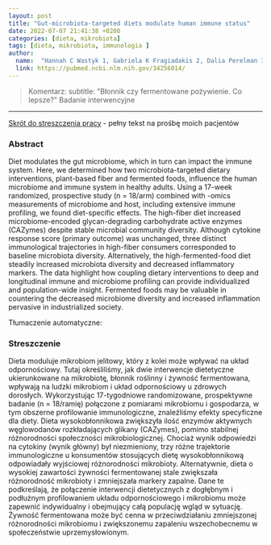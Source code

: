 ```yaml
---
layout: post
title: "Gut-microbiota-targeted diets modulate human immune status"
date: 2022-07-07 21:41:38 +0200
categories: [dieta, mikrobiota]
tags: [dieta, mikrobiota, immunologia ]
author:
  name:  "Hannah C Wastyk 1, Gabriela K Fragiadakis 2, Dalia Perelman 3, Dylan Dahan 2, Bryan D Merrill 2, Feiqiao B Yu 4, Madeline Topf 2, Carlos G Gonzalez 5, William Van Treuren 2, Shuo Han 2, Jennifer L Robinson 3, Joshua E Elias 4, Erica D Sonnenburg 6, Christopher D Gardner 7, Justin L Sonnenburg 8"  
  link: https://pubmed.ncbi.nlm.nih.gov/34256014/
---
```

> Komentarz: subtitle: "Błonnik czy fermentowane pożywienie. Co lepsze?"
> Badanie interwencyjne
<hr>


[Skrót do streszczenia pracy](https://pubmed.ncbi.nlm.nih.gov/34256014/) - pełny tekst na prośbę moich pacjentów


### Abstract
Diet modulates the gut microbiome, which in turn can impact the immune system. Here, we determined how two microbiota-targeted dietary interventions, plant-based fiber and fermented foods, influence the human microbiome and immune system in healthy adults. Using a 17-week randomized, prospective study (n = 18/arm) combined with -omics measurements of microbiome and host, including extensive immune profiling, we found diet-specific effects. The high-fiber diet increased microbiome-encoded glycan-degrading carbohydrate active enzymes (CAZymes) despite stable microbial community diversity. Although cytokine response score (primary outcome) was unchanged, three distinct immunological trajectories in high-fiber consumers corresponded to baseline microbiota diversity. Alternatively, the high-fermented-food diet steadily increased microbiota diversity and decreased inflammatory markers. The data highlight how coupling dietary interventions to deep and longitudinal immune and microbiome profiling can provide individualized and population-wide insight. Fermented foods may be valuable in countering the decreased microbiome diversity and increased inflammation pervasive in industrialized society.

Tłumaczenie automatyczne:

### Streszczenie
Dieta moduluje mikrobiom jelitowy, który z kolei może wpływać na układ odpornościowy. Tutaj określiliśmy, jak dwie interwencje dietetyczne ukierunkowane na mikrobiotę, błonnik roślinny i żywność fermentowana, wpływają na ludzki mikrobiom i układ odpornościowy u zdrowych dorosłych. Wykorzystując 17-tygodniowe randomizowane, prospektywne badanie (n = 18/ramię) połączone z pomiarami mikrobiomu i gospodarza, w tym obszerne profilowanie immunologiczne, znaleźliśmy efekty specyficzne dla diety. Dieta wysokobłonnikowa zwiększyła ilość enzymów aktywnych węglowodanów rozkładających glikany (CAZymes), pomimo stabilnej różnorodności społeczności mikrobiologicznej. Chociaż wynik odpowiedzi na cytokiny (wynik główny) był niezmieniony, trzy różne trajektorie immunologiczne u konsumentów stosujących dietę wysokobłonnikową odpowiadały wyjściowej różnorodności mikrobioty. Alternatywnie, dieta o wysokiej zawartości żywności fermentowanej stale zwiększała różnorodność mikrobioty i zmniejszała markery zapalne. Dane te podkreślają, że połączenie interwencji dietetycznych z dogłębnym i podłużnym profilowaniem układu odpornościowego i mikrobiomu może zapewnić indywidualny i obejmujący całą populację wgląd w sytuację. Żywność fermentowana może być cenna w przeciwdziałaniu zmniejszonej różnorodności mikrobiomu i zwiększonemu zapaleniu wszechobecnemu w społeczeństwie uprzemysłowionym.
